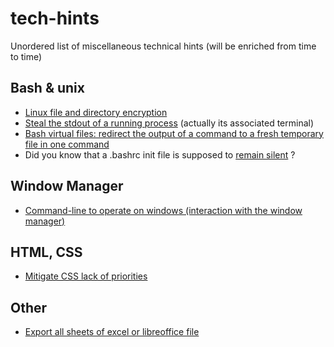 # tech-hints
Unordered list of miscellaneous technical hints (will be enriched from time to time)

## Bash & unix

- [Linux file and directory encryption](linux_encryption.md)
- [Steal the stdout of a running process](linux_steal_other_process_terminal_stdout) (actually its associated terminal)
- [Bash virtual files: redirect the output of a command to a fresh temporary file in one command](bash_virtual_file.md)
- Did you know that a .bashrc init file is supposed to [remain silent](https://stackoverflow.com/questions/12440287/scp-doesnt-work-when-echo-in-bashrc) ?

## Window Manager

- [Command-line to operate on windows (interaction with the window manager)](wm_command_line_operations.md)

## HTML, CSS

- [Mitigate CSS lack of priorities](css_priority.md)

## Other

- [Export all sheets of excel or libreoffice file](exportcsv.md)
